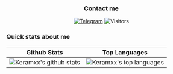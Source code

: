 <h3 align="center">Contact me</h3>
<p align="center">
<a href="https://t.me/darkjesuss"><img alt="Telegram" src="https://img.shields.io/badge/-Telegram-1a1b27?style=for-the-badge&logo=telegram"></a>
  <img alt="Visitors" src="https://komarev.com/ghpvc/?username=Keramxx&label=Profile%20Visits&style=for-the-badge" />
</p>

### Quick stats about me
| Github Stats | Top Languages |
| --- | --- |
| ![Keramxx's github stats](https://github-readme-stats.vercel.app/api?username=Keramxx&show_icons=true&title_color=f6c32c&icon_color=f6c32c&text_color=9f9f9f&bg_color=151515&count_private=true) | ![Keramxx's top languages](https://github-readme-stats.vercel.app/api/top-langs/?username=Keramxx&show_icons=true&title_color=f6c32c&icon_color=f6c32c&text_color=9f9f9f&bg_color=151515&count_private=true&layout=compact) |
